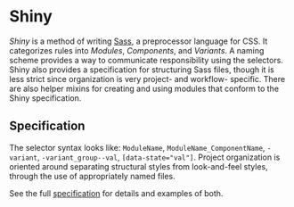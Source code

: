 # Shiny

*Shiny* is a method of writing [Sass](http://sass-lang.com), a preprocessor
language for CSS. It categorizes rules into *Modules*,  *Components*, and
*Variants*. A naming scheme provides a way to communicate responsibility using
the selectors. Shiny also provides a specification for structuring Sass files,
though it is less strict since organization is very project- and workflow-
specific. There are also helper mixins for creating and using modules that
conform to the Shiny specification.

## Specification

The selector syntax looks like: `ModuleName`, `ModuleName_ComponentName`,
`-variant`, `-variant_group--val`, `[data-state="val"]`. Project organization
is oriented around separating structural styles from look-and-feel styles,
through the use of appropriately named files.

See the full [specification](http://shinysass.org/specification.html) for
details and examples of both.
